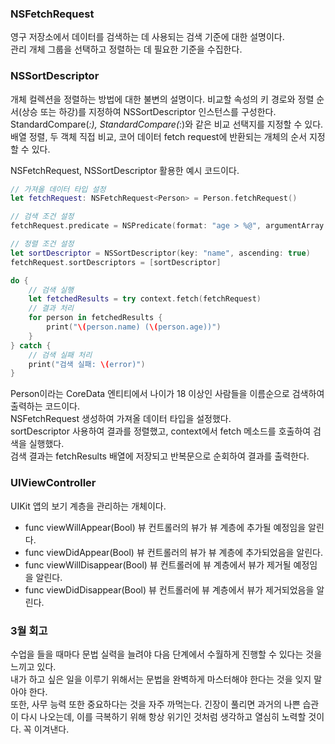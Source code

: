 ### NSFetchRequest
영구 저장소에서 데이터를 검색하는 데 사용되는 검색 기준에 대한 설명이다.<br>
관리 개체 그룹을 선택하고 정렬하는 데 필요한 기준을 수집한다.<br>

### NSSortDescriptor
개체 컬렉션을 정렬하는 방법에 대한 불변의 설명이다.
비교할 속성의 키 경로와 정렬 순서(상승 또는 하강)를 지정하여 NSSortDescriptor 인스턴스를 구성한다.<br>
StandardCompare(_:), StandardCompare(_:)와 같은 비교 선택지를 지정할 수 있다.<br>
배열 정렬, 두 객체 직접 비교, 코어 데이터 fetch request에 반환되는 개체의 순서 지정할 수 있다.<br>

NSFetchRequest, NSSortDescriptor 활용한 예시 코드이다.
```swift
// 가져올 데이터 타입 설정
let fetchRequest: NSFetchRequest<Person> = Person.fetchRequest()

// 검색 조건 설정
fetchRequest.predicate = NSPredicate(format: "age > %@", argumentArray: [18])

// 정렬 조건 설정
let sortDescriptor = NSSortDescriptor(key: "name", ascending: true)
fetchRequest.sortDescriptors = [sortDescriptor]

do {
    // 검색 실행
    let fetchedResults = try context.fetch(fetchRequest)
    // 결과 처리
    for person in fetchedResults {
        print("\(person.name) (\(person.age))")
    }
} catch {
    // 검색 실패 처리
    print("검색 실패: \(error)")
}
```
Person이라는 CoreData 엔티티에서 나이가 18 이상인 사람들을 이름순으로 검색하여 출력하는 코드이다.<br>
NSFetchRequest<Person> 생성하여 가져올 데이터 타입을 설정했다.<br>
sortDescriptor 사용하여 결과를 정렬했고, context에서 fetch 메소드를 호출하여 검색을 실행했다.<br>
검색 결과는 fetchResults 배열에 저장되고 반복문으로 순회하여 결과를 출력한다.<br>

### UIViewController
UIKit 앱의 보기 계층을 관리하는 개체이다.<br>

- func viewWillAppear(Bool)
뷰 컨트롤러의 뷰가 뷰 계층에 추가될 예정임을 알린다.
- func viewDidAppear(Bool)
뷰 컨트롤러의 뷰가 뷰 계층에 추가되었음을 알린다.
- func viewWillDisappear(Bool)
뷰 컨트롤러에 뷰 계층에서 뷰가 제거될 예정임을 알린다.
- func viewDidDisappear(Bool)
뷰 컨트롤러에 뷰 계층에서 뷰가 제거되었음을 알린다.

### 3월 회고
수업을 들을 때마다 문법 실력을 늘려야 다음 단계에서 수월하게 진행할 수 있다는 것을 느끼고 있다.<br>
내가 하고 싶은 일을 이루기 위해서는 문법을 완벽하게 마스터해야 한다는 것을 잊지 말아야 한다.<br>
또한, 사무 능력 또한 중요하다는 것을 자주 까먹는다. 긴장이 풀리면 과거의 나쁜 습관이 다시 나오는데, 이를 극복하기 위해 항상 위기인 것처럼 생각하고 열심히 노력할 것이다. 꼭 이겨낸다.<br>
